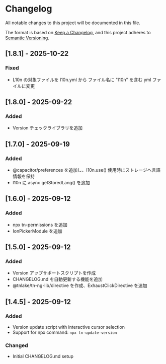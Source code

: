 # Changelog

All notable changes to this project will be documented in this file.

The format is based on [Keep a Changelog](https://keepachangelog.com/en/1.0.0/),
and this project adheres to [Semantic Versioning](https://semver.org/spec/v2.0.0.html).

## [1.8.1] - 2025-10-22

### Fixed

- L10n の対象ファイルを l10n.yml から ファイル名に "l10n" を含む yml ファイルに変更

## [1.8.0] - 2025-09-22

### Added

- Version チェックライブラリを追加

## [1.7.0] - 2025-09-19

### Added

- @capacitor/preferences を追加し、l10n.use() 使用時にストレージへ言語情報を保持
- l10n に async getStoredLang() を追加

## [1.6.0] - 2025-09-12

### Added

- npx tn-permissions を追加
- IonPickerModule を追加

## [1.5.0] - 2025-09-12

### Added

- Version アップサポートスクリプトを作成
- CHANGELOG.md を自動更新する機能を追加
- @tnlake/tn-ng-lib/directive を作成、ExhaustClickDirective を追加

## [1.4.5] - 2025-09-12

### Added

- Version update script with interactive cursor selection
- Support for npx command: `npx tn-update-version`

### Changed

- Initial CHANGELOG.md setup
